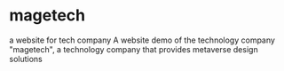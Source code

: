 # magetech
a website for tech company
A website demo of the technology company "magetech", a technology company that provides metaverse design solutions
